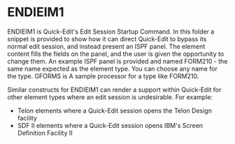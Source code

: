# ENDIEIM1

ENDIEIM1 is Quick-Edit's Edit Session Startup Command. In this folder a snippet is provided to show how it can direct Quick-Edit to bypass its normal edit session, and instead present an ISPF panel. The element content fills the fields on the panel, and the user is given the opportunity to change them. An example ISPF panel is provided and named FORM210 - the same name expected as the element type. You can choose any name for the type. GFORMS is A sample processor for a type like FORM210.

Similar constructs for ENDIEIM1 can render a support within Quick-Edit for other element types where an edit session is undesirable. For example:

 - Telon elements where a Quick-Edit session opens the Telon Design facility
 - SDF II elements where a Quick-Edit session opens IBM's Screen Definition Facility II
